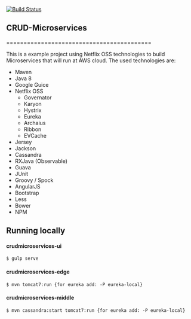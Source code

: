[![Build Status](https://travis-ci.org/materasystems/crud-microservices.svg?branch=master)](https://travis-ci.org/materasystems/crud-microservices)

## CRUD-Microservices
==========================================

This is a example project using Netflix OSS technologies to build Microservices that will run at AWS cloud. The used technologies are:

* Maven
* Java 8
* Google Guice
* Netflix OSS
  * Governator
  * Karyon
  * Hystrix
  * Eureka
  * Archaius
  * Ribbon
  * EVCache
* Jersey
* Jackson
* Cassandra
* RXJava (Observable)
* Guava
* JUnit
* Groovy / Spock
* AngularJS
* Bootstrap
* Less
* Bower
* NPM

## Running locally 

#### crudmicroservices-ui
```
$ gulp serve
```

#### crudmicroservices-edge
```
$ mvn tomcat7:run {for eureka add: -P eureka-local}
```

#### crudmicroservices-middle
```
$ mvn cassandra:start tomcat7:run {for eureka add: -P eureka-local}
```
